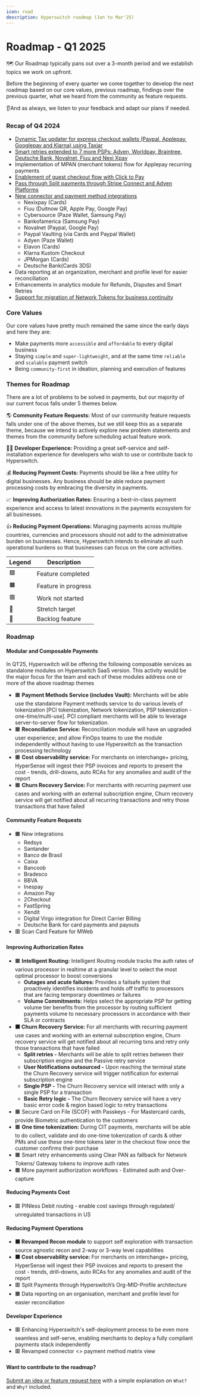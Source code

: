 ```yaml
---
icon: road
description: Hyperswitch roadmap (Jan to Mar'25)
---
```


# Roadmap - Q1 2025

🗺️ Our Roadmap typically pans out over a 3-month period and we establish topics we work on upfront.

Before the beginning of every quarter we come together to develop the next roadmap based on our core values, previous roadmap, findings over the previous quarter, what we heard from the community as feature requests.

👂And as always, we listen to your feedback and adapt our plans if needed.

### Recap of Q4 2024 <a href="#recap-of-q2-2024" id="recap-of-q2-2024"></a>

* [Dynamic Tax updater for express checkout wallets (Paypal, Applepay, Googlepay and Klarna) using Taxjar](https://docs.hyperswitch.io/explore-hyperswitch/e-commerce-platform-plugins/automatic-tax-calculation-for-express-checkout-wallets)
* [Smart retries extended to 7 more PSPs: Adyen, Worldpay, Braintree, Deutsche Bank, Novalnet, Fiuu and Nexi Xpay](https://docs.hyperswitch.io/explore-hyperswitch/payment-flows-and-management/smart-retries)
* Implementation of MPAN (merchant tokens) flow for Applepay recurring payments
* [Enablement of guest checkout flow with Click to Pay](https://docs.hyperswitch.io/explore-hyperswitch/merchant-controls/click-to-pay#easier-and-customizable-integration)
* [Pass through Split payments through Stripe Connect and Adyen Platforms](https://docs.hyperswitch.io/explore-hyperswitch/payment-flows-and-management/split-payments)
* [New connector and payment method integrations](https://hyperswitch.io/pm-list)
  * Nexixpay (Cards)
  * Fiuu (Duitnow QR, Apple Pay, Google Pay)
  * Cybersource (Paze Wallet, Samsung Pay)
  * Bankofamerica (Samsung Pay)
  * Novalnet (Paypal, Google Pay)
  * Paypal Vaulting (via Cards and Paypal Wallet)
  * Adyen (Paze Wallet)
  * Elavon (Cards)
  * Klarna Kustom Checkout
  * JPMorgan (Cards)
  * Deutsche Bank(Cards 3DS)
* Data reporting at an organization, merchant and profile level for easier reconciliation
* Enhancements in analytics module for Refunds, Disputes and Smart Retries
* [Support for migration of Network Tokens for business continuity](https://docs.hyperswitch.io/explore-hyperswitch/account-management/data-migration/import-data-to-hyperswitch)

### Core Values <a href="#core-values" id="core-values"></a>

Our core values have pretty much remained the same since the early days and here they are:

* Make payments more `accessible` and `affordable` to every digital business
* Staying `simple` and `super-lightweight`, and at the same time `reliable` and `scalable` payment switch
* Being `community-first` in ideation, planning and execution of features

### Themes for Roadmap <a href="#themes-for-roadmap" id="themes-for-roadmap"></a>

There are a lot of problems to be solved in payments, but our majority of our current focus falls under 5 themes below.

🌎 **Community Feature Requests:** Most of our community feature requests falls under one of the above themes, but we still keep this as a separate theme, because we intend to actively explore new problem statements and themes from the community before scheduling actual feature work.

👨‍💻 **Developer Experience:** Providing a great self-service and self-installation experience for developers who wish to use or contribute back to Hyperswitch.

💰 **Reducing Payment Costs:** Payments should be like a free utility for digital businesses. Any business should be able reduce payment processing costs by embracing the diversity in payments.

📈 **Improving Authorization Rates:** Ensuring a best-in-class payment experience and access to latest innovations in the payments ecosystem for all businesses.

👍 **Reducing Payment Operations:** Managing payments across multiple countries, currencies and processors should not add to the administrative burden on businesses. Hence, Hyperswitch intends to eliminate all such operational burdens so that businesses can focus on the core activities.

| **Legend** | **Description**     |
| ---------- | ------------------- |
| 🟩         | Feature completed   |
| 🟧         | Feature in progress |
| 🟥         | Work not started    |
| 💪         | Stretch target      |
| 🚛         | Backlog feature     |

### Roadmap <a href="#roadmap" id="roadmap"></a>

#### Modular and Composable Payments <a href="#modular-and-composable-payments" id="modular-and-composable-payments"></a>

In Q1’25, Hyperswitch will be offering the following composable services as standalone modules on Hyperswitch SaaS version. This activity would be the major focus for the team and each of these modules address one or more of the above roadmap themes

* 🟧 **Payment Methods Service (includes Vault):** Merchants will be able use the standalone Payment methods service to do various levels of tokenization \[PCI tokenization, Network tokenization, PSP tokenization - one-time/multi-use]. PCI compliant merchants will be able to leverage server-to-server flow for tokenization.
* 🟧 **Reconciliation Service:** Reconciliation module will have an upgraded user experience; and allow FinOps teams to use the module independently without having to use Hyperswitch as the transaction processing technology
* 🟧 **Cost observability service:** For merchants on interchange+ pricing, HyperSense will ingest their PSP invoices and reports to present the cost - trends, drill-downs, auto RCAs for any anomalies and audit of the report
* 🟧 **Churn Recovery Service:** For merchants with recurring payment use cases and working with an external subscription engine, Churn recovery service will get notified about all recurring transactions and retry those transactions that have failed

#### Community Feature Requests <a href="#community-feature-requests" id="community-feature-requests"></a>

* 🟧 New integrations
  * Redsys
  * Santander
  * Banco de Brasil
  * Caixa
  * Bancoob
  * Bradesco
  * BBVA
  * Inespay
  * Amazon Pay
  * 2Checkout
  * FastSpring
  * Xendit
  * Digital Virgo integration for Direct Carrier Billing
  * Deutsche Bank for card payments and payouts
* 🟥 Scan Card Feature for MWeb

#### Improving Authorization Rates <a href="#improving-authorization-rates" id="improving-authorization-rates"></a>

* 🟧 **Intelligent Routing:** Intelligent Routing module tracks the auth rates of various processor in realtime at a granular level to select the most optimal processor to boost conversions&#x20;
  * **Outages and acute failures:** Provides a failsafe system that proactively identifies incidents and holds off traffic to processors that are facing temporary downtimes or failures
  * **Volume Commitments:** Helps select the appropriate PSP for getting volume tier benefits from the processor by routing sufficient payments volume to necessary processors in accordance with their SLA or contracts
* **🟧 Churn Recovery Service:** For all merchants with recurring payment use cases and working with an external subscription engine, Churn recovery service will get notified about all recurring txns and retry only those transactions that have failed
  * **Split retries -** Merchants will be able to split retries between their subscription engine and the Passive retry service
  * **User Notifications outsourced -** Upon reaching the terminal state the Churn Recovery service will trigger notification for external subscription engine
  * **Single PSP -** The Churn Recovery service will interact with only a single PSP for a transaction
  * **Basic Retry logic -** The Churn Recovery service will have a very basic error code & region based logic to retry transactions
* 🟧 Secure Card on File (SCOF) with Passkeys - For Mastercard cards, provide Biometric authentication to the customers&#x20;
* 🟧 **One time tokenization:** During CIT payments, merchants will be able to do collect, validate and do one-time tokenization of cards & other PMs and use these one-time tokens later in the checkout flow once the customer confirms their purchase&#x20;
* 🟧 Smart retry enhancements using Clear PAN as fallback for Network Tokens/ Gateway tokens to improve auth rates
* 🟧 More payment authorization workflows - Estimated auth and Over-capture

#### Reducing Payments Cost <a href="#reducing-payments-cost" id="reducing-payments-cost"></a>

* 🟥 PINless Debit routing - enable cost savings through regulated/ unregulated transactions in US

#### Reducing Payment Operations <a href="#reducing-payment-operations" id="reducing-payment-operations"></a>

* **🟧 Revamped Recon module** to support self exploration with transaction source agnostic recon and 2-way or 3-way level capabilities
* **🟧 Cost observability service:** For merchants on interchange+ pricing, HyperSense will ingest their PSP invoices and reports to present the cost - trends, drill-downs, auto RCAs for any anomalies and audit of the report
* 🟥 Split Payments through Hyperswitch’s Org-MID-Profile architecture&#x20;
* 🟧 Data reporting on an organisation, merchant and profile level for easier reconciliation&#x20;

#### Developer Experience <a href="#developer-experience" id="developer-experience"></a>

* 🟥 Enhancing Hyperswitch's self-deployment process to be even more seamless and self-serve, enabling merchants to deploy a fully compliant payments stack independently
* 🟥 Revamped connector <> payment method matrix view

#### **Want to contribute to the roadmap?** <a href="#want-to-contribute-to-the-roadmap" id="want-to-contribute-to-the-roadmap"></a>

[Submit an idea or feature request here](https://github.com/juspay/hyperswitch/discussions/categories/ideas-feature-requests) with a simple explanation on `What?` and `Why?` included.
